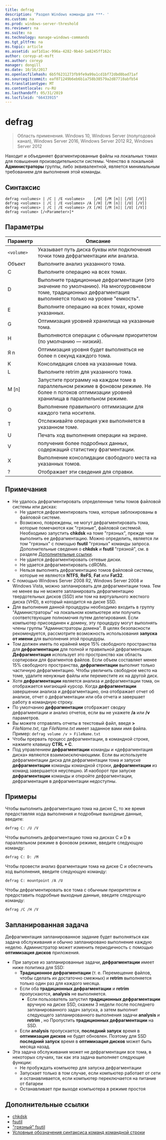 ```yaml
---
title: defrag
description: 'Раздел Windows команды для ***- '
ms.custom: na
ms.prod: windows-server-threshold
ms.reviewer: na
ms.suite: na
ms.technology: manage-windows-commands
ms.tgt_pltfrm: na
ms.topic: article
ms.assetid: aaf1d1ac-996a-4282-9b4d-1e8245ff162c
author: coreyp-at-msft
ms.author: coreyp
manager: dongill
ms.date: 10/16/2017
ms.openlocfilehash: 6b5f6231273fb9fe9a99a1cd1bf72dbd0bad71af
ms.sourcegitcommit: eaf071249b6eb6b1a758b38579a2d87710abfb54
ms.translationtype: MT
ms.contentlocale: ru-RU
ms.lasthandoff: 05/31/2019
ms.locfileid: "66433915"
---
```

# <a name="defrag"></a>defrag

>Область применения. Windows 10, Windows Server (полугодовой канал), Windows Server 2016, Windows Server 2012 R2, Windows Server 2012

Находит и объединяет фрагментированные файлы на локальных томах для повышения производительности системы.
Членство в локальной **Администраторы** группы, либо эквивалентной, является минимальным требованием для выполнения этой команды.

## <a name="syntax"></a>Синтаксис
```
defrag <volumes> | /C | /E <volumes>    [/H] [/M [n]| [/U] [/V]]
defrag <volumes> | /C | /E <volumes> /A [/H] [/M [n]| [/U] [/V]]
defrag <volumes> | /C | /E <volumes> /X [/H] [/M [n]| [/U] [/V]]
defrag <volume> [/<Parameter>]*
```
## <a name="parameters"></a>Параметры

|Параметр|Описание|
|-------|--------|
|`<volume>`|Указывает путь диска буквы или подключения точки тома дефрагментации или анализа.|
|Объект|Выполните анализ указанного тома.|
|C|Выполните операцию на всех томах.|
|D|Выполните традиционные дефрагментации (это значение по умолчанию). На многоуровневом томе, традиционных дефрагментация выполняется только на уровне "емкость".|
|E|Выполните операцию на всех томах, кроме указанных.|
|G|Оптимизация уровней хранилища на указанные тома.|
|H|Выполняются операции с обычным приоритетом (по умолчанию — низкий).|
|Я n|Оптимизация уровня будет выполняться не более n секунд каждого тома.|
|K|Консолидация слоев на указанные тома.|
|L|Выполните retrim для указанного тома.|
|M [n]|Запустите программу на каждом томе в параллельном режиме в фоновом режиме. Не более n потоков оптимизации уровней хранилища в параллельном режиме.|
|O|Выполнение правильного оптимизации для каждого типа носителя.|
|T|Отслеживайте операция уже выполняется в указанном томе.|
|U|Печать ход выполнения операции на экране.|
|V|получения более подробных данных, содержащий статистику фрагментации.|
|X|Выполнение консолидации свободного места на указанных томов.|
|?|Отображает эти сведения для справки.|

## <a name="remarks"></a>Примечания
- Не удалось дефрагментировать определенные типы томов файловой системы или дисках:
  -   Не удается дефрагментировать тома, которые заблокированы в файловой системе.
  -   Возможно, повреждены, не могут дефрагментировать тома, которые помечаются как "грязные", файловой системой. Необходимо запустить **chkdsk** на томе "грязных", прежде чем выполнить ее дефрагментацию. Можно определить, является ли том "грязных" с помощью **fsutil** "грязных" команды запроса. Дополнительные сведения о **chkdsk** и **fsutil** "грязной", см. в разделе [Дополнительные ссылки](defrag.md#BKMK_additionalRef).
  -   Не удается дефрагментировать сетевые диски.
  -   Не удается дефрагментировать cdROMs.
  -   Нельзя выполнять дефрагментацию томов файловой системы, которые не являются **NTFS**, **ReFS**, **Fat** или **Fat32**.
- С помощью Windows Server 2008 R2, Windows Server 2008 и Windows Vista, можно запланировать для дефрагментации тома. Тем не менее вы не можете запланировать дефрагментацию твердотельных дисков (SSD) или том на виртуального жесткого диска (VHD), в который находится на диске SSD.
- Для выполнения данной процедуры необходимо входить в группу "Администраторы" на локальном компьютере или получить соответствующие полномочия путем делегирования. Если компьютер присоединен к домену, эту процедуру могут выполнять члены группы "Администраторы домена". В целях безопасности рекомендуется, рассмотрите возможность использования **запуска от имени** для выполнения этой процедуры.
- Том должен иметь по крайней мере 15% свободного пространства для **дефрагментации** для полной и правильной дефрагментации. **Дефрагментация** использует это пространство как область сортировки для фрагментов файлов. Если объем составляет менее 15% свободного пространства, **дефрагментации** выполнит только частичную дефрагментацию. Чтобы увеличить свободное место на томе, удалите ненужные файлы или переместите их на другой диск.
- Хотя **дефрагментации** является анализа и дефрагментации тома, он отображается мигающий курсор. Когда **дефрагментации** завершении анализа и дефрагментацию, она отображает отчет об анализе, отчет о дефрагментации или оба отчета и завершает работу в командную строку.
- По умолчанию **дефрагментации** отображает сводку дефрагментации и анализ отчетов, если вы не укажете **/a** или **/v** параметров.
- Вы можете отправлять отчеты в текстовый файл, введя **>** <em>FileName.txt</em>, где *FileName.txt* имеет заданное вами имя файла. Пример: `defrag volume /v > FileName.txt`
- Чтобы прервать процесс дефрагментации, в командной строке, нажмите клавишу **CTRL + C**.
- Под управлением **дефрагментации** команды и «дефрагментация диска» являются взаимоисключающими. Если вы используете дефрагментации диска для дефрагментации тома и запуске **дефрагментации** команды командной строки, **дефрагментации** из команд завершается неуспешно. И наоборот при запуске **дефрагментации** команды и откройте дефрагментации, дефрагментация в дефрагментации недоступны.

## <a name="BKMK_examples"></a>Примеры
Чтобы выполнить дефрагментацию тома на диске C, то же время предоставляя хода выполнения и подробные выходные данные, введите:
```
defrag C: /U /V
```
Чтобы выполнить дефрагментацию тома на дисках C и D в параллельном режиме в фоновом режиме, введите следующую команду:
```
defrag C: D: /M
```
Чтобы провести анализ фрагментации тома на диске C и обеспечить ход выполнения, введите следующую команду:
```
defrag C: mountpoint /A /U
```
Чтобы дефрагментировать все тома с обычным приоритетом и предоставить подробные выходные данные, введите следующую команду:
```
defrag /C /H /V
```

## <a name="BKMK_scheduledTask"></a>Запланированная задача
Дефрагментация запланированное задание будет выполняться как задача обслуживания и обычно запланировано выполнение каждую неделю. Администратор может изменить периодичность с помощью **оптимизация дисков** приложения.
- При запуске из запланированные задачи, **дефрагментации** имеет ниже политика для SSD:
   - **Традиционное дефрагментации** (т. е. Перемещение файлов, чтобы сделать их достаточно смежных) и **retrim** выполняется только один раз для каждого месяца.
   - Если оба **традиционных дефрагментации** и **retrim** пропускаются, **analysis** не выполняется.
      - Если пользователь запустил **традиционных дефрагментации** вручную на диске SSD, скажем 3 недели после последнего запланированного задач запуска, а затем выполнит следующего запланированного выполнения задачи **analysis** и **retrim** , но Пропустить **традиционных дефрагментации** на SSD.
   - Если **analysis** пропускается, **последний запуск** время в **оптимизация дисков** не будет обновлен.  Поэтому для SSD **последний запуск** время в **оптимизация дисков** может быть месяца назад.
- Эта задача обслуживания может не дефрагментации все тома, в некоторых случаях, так как эта задача выполняет следующие функции:
   - Не пробуждать компьютер для запуска дефрагментации
   - Запускает только в том случае, если компьютер работает от сети и останавливается, если компьютер переключается на питание от батареи
   - Останавливает при выходе компьютера в режиме простоя

## <a name="BKMK_additionalRef"></a>Дополнительные ссылки
-   [chkdsk](chkdsk.md)
-   [fsutil](fsutil.md)
-   ["грязный" fsutil](fsutil-dirty.md)
-   [Условные обозначения синтаксиса команд командной строки](command-line-syntax-key.md)
